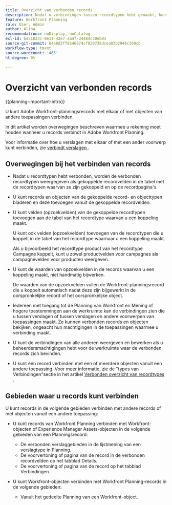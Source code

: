 ```yaml
---
title: Overzicht van verbonden records
description: Nadat u verbindingen tussen recordtypen hebt gemaakt, kunt u afzonderlijke records met elkaar verbinden. In dit artikel worden overwegingen beschreven waarmee u rekening moet houden wanneer u records verbindt in Adobe Workfront Planning.
feature: Workfront Planning
role: User, Admin
author: Alina
recommendations: noDisplay, noCatalog
exl-id: be51023c-8e11-42e7-aa4f-34484c30eb03
source-git-commit: 64a8d2ff8546874cf829738dcea03b2946c360cb
workflow-type: tm+mt
source-wordcount: '465'
ht-degree: 0%

---
```


# Overzicht van verbonden records

{{planning-important-intro}}

U kunt Adobe Workfront-planningsrecords met elkaar of met objecten van andere toepassingen verbinden.

In dit artikel worden overwegingen beschreven waarmee u rekening moet houden wanneer u records verbindt in Adobe Workfront Planning.

Voor informatie over hoe u verslagen met elkaar of met een ander voorwerp kunt verbinden, zie [ verbindt verslagen ](/help/quicksilver/planning/records/connect-records.md).


## Overwegingen bij het verbinden van records

* Nadat u recordtypen hebt verbonden, worden de verbonden recordtypen weergegeven als gekoppelde recordvelden in de tabel met de recordtypen waarvan ze zijn gekoppeld en op de recordpagina&#39;s.
* U kunt records en objecten van de gekoppelde record- en objecttypen bladeren en deze toevoegen vanuit de gekoppelde recordvelden.
* U kunt velden (opzoekvelden) van de gekoppelde recordtypen toevoegen aan de tabel van het recordtype waarvan u een koppeling maakt.

  U kunt ook velden (opzoekvelden) toevoegen van de recordtypen die u koppelt in de tabel van het recordtype waarnaar u een koppeling maakt.

  Als u bijvoorbeeld het recordtype product van het recordtype Campagne koppelt, kunt u zowel productvelden voor campagnes als campagnevelden voor producten weergeven.
* U kunt de waarden van opzoekvelden in de records waarvan u een koppeling maakt, niet handmatig bijwerken.

  De waarden van de opzoekvelden vullen de Workfront-planningsrecord die u koppelt automatisch nadat deze zijn bijgewerkt in de oorspronkelijke record of het oorspronkelijke object.

* Iedereen met toegang tot de Planning van Workfront en Mening of hogere toestemmingen aan de werkruimte kan de verbindingen zien die u tussen verslagen of tussen verslagen en andere voorwerpen van toepassingen maakt. Ze kunnen verbonden records en objecten bekijken, ongeacht hun machtigingen in de toepassingen waarmee u verbinding maakt.
* U kunt de verbindingen van alle anderen weergeven en bewerken als u beheerdersmachtigingen hebt voor de werkruimte waar de verbonden records zich bevinden.
* U kunt één record verbinden met een of meerdere objecten vanuit een andere toepassing. Voor meer informatie, zie de &quot;types van Verbindingen&quot;sectie in het artikel [ Verbonden overzicht van recordtypes ](/help/quicksilver/planning/architecture/connect-record-types-overview.md).

## Gebieden waar u records kunt verbinden

U kunt records in de volgende gebieden verbinden met andere records of met objecten vanuit een andere toepassing:

* U kunt records van Workfront Planning verbinden met Workfront-objecten of Experience Manager Assets-objecten in de volgende gebieden van een Planningsrecord:

   * De verbonden verslaggebieden in de lijstmening van een verslagtype in Planning.
   * De voorvertoning of pagina van de record in de verbonden recordvelden op het tabblad Details.
   * De voorvertoning of pagina van de record op het tabblad Verbindingen.

* U kunt Workfront-objecten verbinden met Workfront Planning-records in de volgende gebieden:

   * Vanuit het gedeelte Planning van een Workfront-object.
